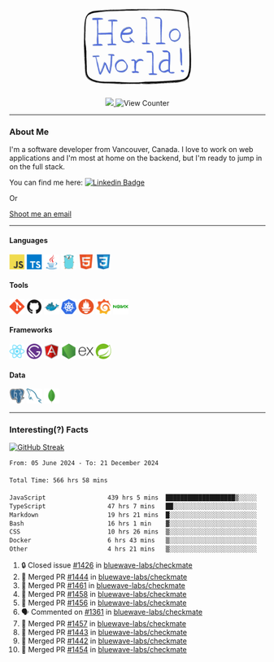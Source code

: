 <div align="center">
    <img src="./img/hello_world.webp" height="200px" width="">
    <div>
        <a href="https://www.linkedin.com/in/ajhollid">
            <img src="https://img.shields.io/badge/LinkedIn-blue"/>
        </a>
        <img src="https://komarev.com/ghpvc/?username=ajhollid&color=yellow" alt="View Counter">
    </div>
</div>

---

### About Me

I'm a software developer from Vancouver, Canada. I love to work on web applications and I'm most at home on the backend, but I'm ready to jump in on the full stack.

You can find me here: [![Linkedin Badge](https://img.shields.io/badge/-ajhollid-blue?style=flat&logo=Linkedin&logoColor=white)](https://www.linkedin.com/in/ajhollid)

Or

[Shoot me an email](mailto:ajhollid@gmail.com)

---

#### Languages

<div>
    <img src="./img/devicons/javascript-original.svg" width=30 height=30 alt="JavaScript">
    <img src="/img/devicons/typescript-original.svg" width=30 height=30 alt="TypeScript">
    <img src="./img/devicons/java-original.svg" width=30 height=30 alt="Java">
    <img src="./img/devicons/go-original.svg" width=30 height=30 alt="Golang">
    <img src="./img/devicons/html5-original.svg" width=30 height=30 alt="HTML 5">
    <img src="./img/devicons/css3-original.svg" width=30 height=30 alt="CSS 3">
</div>

#### Tools

<div>
    <img src="./img/devicons/git-original.svg" width=30 height=30 alt="Git">
    <img src="./img/devicons/github-original.svg" width=30 height=30 alt="Github">
    <img src="./img/devicons/docker-original.svg" width=30 
    height=30 alt="Docker">
    <img src="./img/devicons/kubernetes-original.svg" width=30 height=30 alt="K8">
    <img src="./img/devicons/prometheus-original.svg" width=30 height=30 alt="Prometheus">
    <img src="./img/devicons/grafana-original.svg" width=30 height=30 alt="Grafana">
    <img src="./img/devicons/nginx-original.svg" width=30 height=30 alt="Nginx">
</div>

#### Frameworks

<div>
    <img src="./img/devicons/react-original.svg" width=30 height=30 alt="React">
    <img src="./img/devicons/gatsby-original.svg" width=30 height=30 alt="Gatsby">
    <img src="./img/devicons/angularjs-original.svg" width=30 height=30 alt="AngularJS">
    <img src="./img/devicons/nodejs-original.svg" width=30 height=30 alt="NodeJS">
    <img src="./img/devicons/express-original.svg" width=30 height=30 alt="Express">
    <img src="./img/devicons/spring-original.svg" width=30 height=30 alt="Spring">
</div>

#### Data

<div>
    <img src="./img/devicons/postgresql-original.svg" width=30 height=30 alt="Postgresql">
    <img src="./img/devicons/mysql-original.svg" width=30 height=30 alt="Mysql">
    <img src="./img/devicons/mongodb-original.svg" width=30 height=30 alt="MongoDB">
</div>

---

### Interesting(?) Facts

[![GitHub Streak](http://github-readme-streak-stats.herokuapp.com?user=ajhollid)](https://git.io/streak-stats)

 <!--START_SECTION:waka-->

```txt
From: 05 June 2024 - To: 21 December 2024

Total Time: 566 hrs 58 mins

JavaScript                 439 hrs 5 mins  ███████████████████▒░░░░░   76.85 %
TypeScript                 47 hrs 7 mins   ██░░░░░░░░░░░░░░░░░░░░░░░   08.25 %
Markdown                   19 hrs 21 mins  █░░░░░░░░░░░░░░░░░░░░░░░░   03.39 %
Bash                       16 hrs 1 min    ▓░░░░░░░░░░░░░░░░░░░░░░░░   02.81 %
CSS                        10 hrs 26 mins  ▒░░░░░░░░░░░░░░░░░░░░░░░░   01.83 %
Docker                     6 hrs 43 mins   ▒░░░░░░░░░░░░░░░░░░░░░░░░   01.18 %
Other                      4 hrs 21 mins   ▒░░░░░░░░░░░░░░░░░░░░░░░░   00.76 %
```

<!--END_SECTION:waka-->


<!--START_SECTION:activity-->
1. 🔒 Closed issue [#1426](https://github.com/bluewave-labs/checkmate/issues/1426) in [bluewave-labs/checkmate](https://github.com/bluewave-labs/checkmate)
2. 🎉 Merged PR [#1444](https://github.com/bluewave-labs/checkmate/pull/1444) in [bluewave-labs/checkmate](https://github.com/bluewave-labs/checkmate)
3. 🎉 Merged PR [#1461](https://github.com/bluewave-labs/checkmate/pull/1461) in [bluewave-labs/checkmate](https://github.com/bluewave-labs/checkmate)
4. 🎉 Merged PR [#1458](https://github.com/bluewave-labs/checkmate/pull/1458) in [bluewave-labs/checkmate](https://github.com/bluewave-labs/checkmate)
5. 🎉 Merged PR [#1456](https://github.com/bluewave-labs/checkmate/pull/1456) in [bluewave-labs/checkmate](https://github.com/bluewave-labs/checkmate)
6. 🗣 Commented on [#1361](https://github.com/bluewave-labs/checkmate/pull/1361#issuecomment-2558770542) in [bluewave-labs/checkmate](https://github.com/bluewave-labs/checkmate)
7. 🎉 Merged PR [#1457](https://github.com/bluewave-labs/checkmate/pull/1457) in [bluewave-labs/checkmate](https://github.com/bluewave-labs/checkmate)
8. 🎉 Merged PR [#1443](https://github.com/bluewave-labs/checkmate/pull/1443) in [bluewave-labs/checkmate](https://github.com/bluewave-labs/checkmate)
9. 🎉 Merged PR [#1442](https://github.com/bluewave-labs/checkmate/pull/1442) in [bluewave-labs/checkmate](https://github.com/bluewave-labs/checkmate)
10. 🎉 Merged PR [#1454](https://github.com/bluewave-labs/checkmate/pull/1454) in [bluewave-labs/checkmate](https://github.com/bluewave-labs/checkmate)
<!--END_SECTION:activity-->
